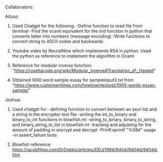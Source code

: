 Collaborators:

Aitzaz:
1) Used Chatgpt for the following:
     -Define function to read file from terminal
     -Find the ocaml equivalent for the ord function in python that converts letter into numbers (message encoding)
     -Write functions to convert string to ASCII codes and backwards

2) Youtube video by NeuralNine which implements RSA in python. Used the python as reference to implement the algorithm in Ocaml

3) Reference for modular inverse function: "https://rosettacode.org/wiki/Modular_inverse#Translation_of:_Haskell"

4) Obtained 1000 word sample essay for sampleinput3.txt from "https://www.customwritings.com/howtowrite/post/1000-words-essay-sample/"

Joshua:
1) Used chatgpt for:
     -defining function to convert between an ascii list and a string in the encryptor test file
     -writing the int_to_binary and binary_to_int functions in blowfish.ml
     -string_to_binary, binary_to_string, and binary_string_to_list in blowfish.ml
     -tracking and adjusting for the amount of padding in encrypt and decrypt
     -Printf.sprintf "%08d" usage
     -in assert_failure tests

2) Blowfish reference: https://jacobfilipp.com/DrDobbs/articles/DDJ/1994/9404/9404d/9404d.htm
